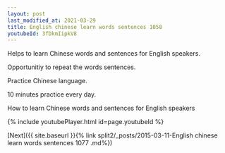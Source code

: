 ```yaml
---
layout: post
last_modified_at: 2021-03-29
title: English chinese learn words sentences 1058 
youtubeId: 3fDkmIipkV8
---
```

 
 
Helps to learn Chinese words and sentences for English speakers.

Opportunitiy to repeat the words sentences. 

Practice Chinese language. 
 
10 minutes practice every day. 
 
How to learn Chinese words and sentences for English speakers 
 
{% include youtubePlayer.html id=page.youtubeId %}
 
 
[Next]({{ site.baseurl }}{% link  split2/_posts/2015-03-11-English chinese learn words sentences 1077 .md%})
 
